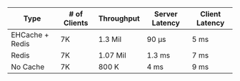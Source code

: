 Type | # of Clients | Throughput | Server Latency  | Client Latency  |
| ----------- | ----------- |-----------  | ----------- |----------- |
| EHCache + Redis | 7K | 1.3 Mil | 90 µs | 5 ms | 
| Redis | 7K | 1.07 Mil | 1.3 ms | 7 ms | 
|No Cache | 7K | 800 K | 4 ms | 9 ms | 
